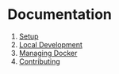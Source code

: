 # Documentation

1. [Setup](setup.md)
2. [Local Development](development.md)
3. [Managing Docker](docker.md)
4. [Contributing](/CONTRIBUTING.md)
